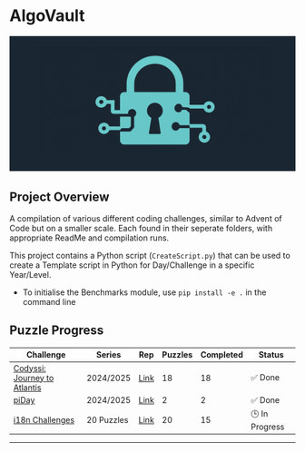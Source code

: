 # AlgoVault
![alt text](<algo vault.png>)
## Project Overview
A compilation of various different coding challenges, similar to Advent of Code but on a smaller scale. Each found in their seperate folders, with appropriate ReadMe and compilation runs.

This project contains a Python script (`CreateScript.py`) that can be used to create a Template script in Python for Day/Challenge in a specific Year/Level.

* To initialise the Benchmarks module, use `pip install -e .` in the command line

## Puzzle Progress

| Challenge                   | Series    | Rep | Puzzles | Completed | Status    |
|-----------------------------|-----------|--------|---------|-----------|-----------|
| [Codyssi: Journey to Atlantis](https://www.codyssi.com/challenge_set_2?)| 2024/2025 | [Link](https://github.com/abbasmoosajee07/AlgoVault/tree/main/Codyssi)   | 18      | 18        | ✅ Done  |
| [piDay](https://ivanr3d.com/projects/pi/)             | 2024/2025 | [Link](https://github.com/abbasmoosajee07/AlgoVault/tree/main/pi)   | 2       | 2         | ✅ Done  |
| [i18n Challenges](https://i18n-puzzles.com/)             | 20 Puzzles| [Link](https://github.com/abbasmoosajee07/AlgoVault/tree/main/i18n)   | 20      | 15        | 🕒 In Progress |


-------------

